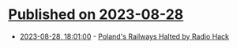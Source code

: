 # [Published on 2023-08-28](index.md)

* [2023-08-28, 18:01:00](https://it.slashdot.org/story/23/08/28/1757202/polands-railways-halted-by-radio-hack?utm_source=rss1.0mainlinkanon&utm_medium=feed) - [Poland's Railways Halted by Radio Hack](https://it.slashdot.org/story/23/08/28/1757202/polands-railways-halted-by-radio-hack?utm_source=rss1.0mainlinkanon&utm_medium=feed)
